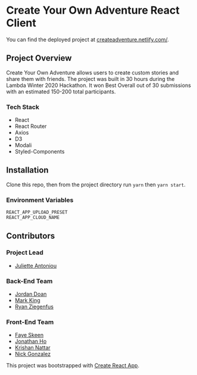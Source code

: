 # Create Your Own Adventure React Client

You can find the deployed project at [createadventure.netlify.com/](https://createadventure.netlify.com/).

## Project Overview

Create Your Own Adventure allows users to create custom stories and share them with friends. The project was built in 30 hours during the Lambda Winter 2020 Hackathon. It won Best Overall out of 30 submissions with an estimated 150-200 total participants.

### Tech Stack

- React
- React Router
- Axios
- D3
- Modali
- Styled-Components

## Installation

Clone this repo, then from the project directory run `yarn` then `yarn start`.

### Environment Variables

```
REACT_APP_UPLOAD_PRESET
REACT_APP_CLOUD_NAME
```

## Contributors

### Project Lead

- [Juliette Antoniou](https://github.com/julieantonio)

### Back-End Team

- [Jordan Doan](http://jordan-doan.com/)
- [Mark King](https://github.com/markpkng)
- [Ryan Ziegenfus](https://github.com/ryanZiegenfus)

### Front-End Team

- [Faye Skeen](https://github.com/fskeen)
- [Jonathan Ho](https://github.com/Jonathan-YungHsin-Ho)
- [Krishan Nattar](http://krishannattar.com/)
- [Nick Gonzalez](https://github.com/NickGonzalez04)

This project was bootstrapped with [Create React App](https://github.com/facebook/create-react-app).

